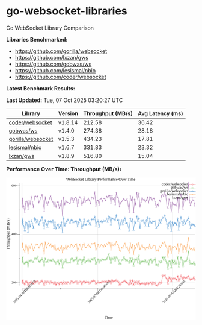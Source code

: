 # go-websocket-libraries

Go WebSocket Library Comparison

**Libraries Benchmarked:**

- https://github.com/gorilla/websocket
- https://github.com/lxzan/gws
- https://github.com/gobwas/ws
- https://github.com/lesismal/nbio
- https://github.com/coder/websocket

**Latest Benchmark Results:**

<!-- BENCHMARK_TABLE_START -->
**Last Updated:** Tue, 07 Oct 2025 03:20:27 UTC

| Library                                         | Version         | Throughput (MB/s) | Avg Latency (ms) |
| ----------------------------------------------- | --------------- | ----------------- | ---------------- |
| [coder/websocket](https://github.com/coder/websocket) | v1.8.14 | 212.58 | 36.42 |
| [gobwas/ws](https://github.com/gobwas/ws) | v1.4.0 | 274.38 | 28.18 |
| [gorilla/websocket](https://github.com/gorilla/websocket) | v1.5.3 | 434.23 | 17.81 |
| [lesismal/nbio](https://github.com/lesismal/nbio) | v1.6.7 | 331.83 | 23.32 |
| [lxzan/gws](https://github.com/lxzan/gws) | v1.8.9 | 516.80 | 15.04 |
<!-- BENCHMARK_TABLE_END -->

**Performance Over Time: Throughput (MB/s):**

![Benchmark Performance Graph](benchmark_performance.png)